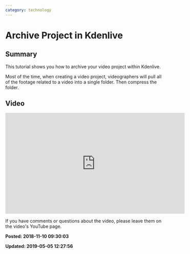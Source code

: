 ```yaml
---
category: technology
---
```

# Archive Project in Kdenlive

## Summary

This tutorial shows you how to archive your video project within Kdenlive. 

Most of the time, when creating a video project, videographers will pull all of the footage related to a video into a single folder. Then compress the folder. 

## Video 

<iframe width="560" height="315" src="https://www.youtube.com/embed/qrNYN5B5FK4" frameborder="0" allow="autoplay; encrypted-media" allowfullscreen></iframe>

If you have comments or questions about the video, please leave them on the video's YouTube page.

**Posted: 2018-11-10 09:30:03** 

**Updated: 2019-05-05 12:27:56** 


